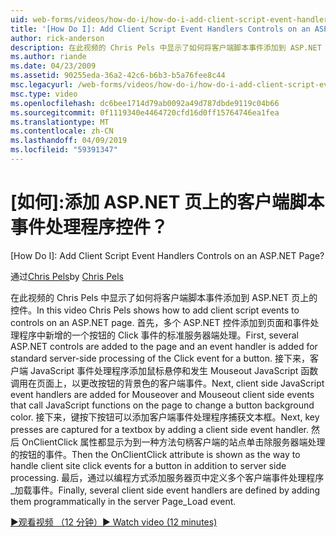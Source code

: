 ```yaml
---
uid: web-forms/videos/how-do-i/how-do-i-add-client-script-event-handlers-controls-on-an-aspnet-page
title: '[How Do I]: Add Client Script Event Handlers Controls on an ASP.NET Page? | Microsoft Docs'
author: rick-anderson
description: 在此视频的 Chris Pels 中显示了如何将客户端脚本事件添加到 ASP.NET 页上的控件。 首先，多个 ASP.NET 控件添加到页面和一个 e...
ms.author: riande
ms.date: 04/23/2009
ms.assetid: 90255eda-36a2-42c6-b6b3-b5a76fee8c44
msc.legacyurl: /web-forms/videos/how-do-i/how-do-i-add-client-script-event-handlers-controls-on-an-aspnet-page
msc.type: video
ms.openlocfilehash: dc6bee1714d79ab0092a49d787dbde9119c04b66
ms.sourcegitcommit: 0f1119340e4464720cfd16d0ff15764746ea1fea
ms.translationtype: MT
ms.contentlocale: zh-CN
ms.lasthandoff: 04/09/2019
ms.locfileid: "59391347"
---
```

# <a name="how-do-i-add-client-script-event-handlers-controls-on-an-aspnet-page"></a>[如何]:添加 ASP.NET 页上的客户端脚本事件处理程序控件？
[How Do I]: Add Client Script Event Handlers Controls on an ASP.NET Page?

<span data-ttu-id="a230e-104">通过[Chris Pels](https://twitter.com/chrispels)</span><span class="sxs-lookup"><span data-stu-id="a230e-104">by [Chris Pels](https://twitter.com/chrispels)</span></span>

<span data-ttu-id="a230e-105">在此视频的 Chris Pels 中显示了如何将客户端脚本事件添加到 ASP.NET 页上的控件。</span><span class="sxs-lookup"><span data-stu-id="a230e-105">In this video Chris Pels shows how to add client script events to controls on an ASP.NET page.</span></span> <span data-ttu-id="a230e-106">首先，多个 ASP.NET 控件添加到页面和事件处理程序中新增的一个按钮的 Click 事件的标准服务器端处理。</span><span class="sxs-lookup"><span data-stu-id="a230e-106">First, several ASP.NET controls are added to the page and an event handler is added for standard server-side processing of the Click event for a button.</span></span> <span data-ttu-id="a230e-107">接下来，客户端 JavaScript 事件处理程序添加鼠标悬停和发生 Mouseout JavaScript 函数调用在页面上，以更改按钮的背景色的客户端事件。</span><span class="sxs-lookup"><span data-stu-id="a230e-107">Next, client side JavaScript event handlers are added for Mouseover and Mouseout client side events that call JavaScript functions on the page to change a button background color.</span></span> <span data-ttu-id="a230e-108">接下来，键按下按钮可以添加客户端事件处理程序捕获文本框。</span><span class="sxs-lookup"><span data-stu-id="a230e-108">Next, key presses are captured for a textbox by adding a client side event handler.</span></span> <span data-ttu-id="a230e-109">然后 OnClientClick 属性都显示为到一种方法句柄客户端的站点单击除服务器端处理的按钮的事件。</span><span class="sxs-lookup"><span data-stu-id="a230e-109">Then the OnClientClick attribute is shown as the way to handle client site click events for a button in addition to server side processing.</span></span> <span data-ttu-id="a230e-110">最后，通过以编程方式添加服务器页中定义多个客户端事件处理程序\_加载事件。</span><span class="sxs-lookup"><span data-stu-id="a230e-110">Finally, several client side event handlers are defined by adding them programmatically in the server Page\_Load event.</span></span>

[<span data-ttu-id="a230e-111">&#9654;观看视频 （12 分钟）</span><span class="sxs-lookup"><span data-stu-id="a230e-111">&#9654; Watch video (12 minutes)</span></span>](https://channel9.msdn.com/Blogs/ASP-NET-Site-Videos/how-do-i-add-client-script-event-handlers-controls-on-an-aspnet-page)
